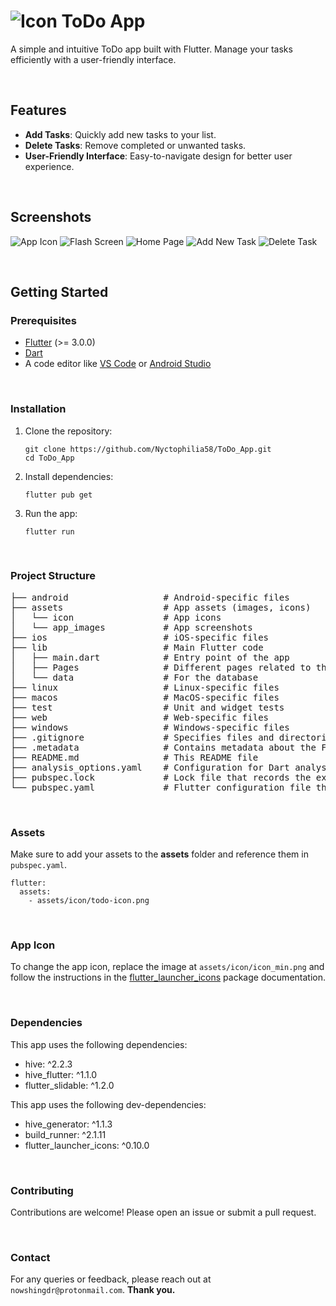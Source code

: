 # ![](/assets/icon/icon_min.png "Icon") ToDo App

A simple and intuitive ToDo app built with Flutter. Manage your tasks efficiently with a user-friendly interface.

<br/>

## Features

- **Add Tasks**: Quickly add new tasks to your list.
- **Delete Tasks**: Remove completed or unwanted tasks.
- **User-Friendly Interface**: Easy-to-navigate design for better user experience.

<br/>

## Screenshots
![](/assets/app_images/icon.jpg "App Icon")    ![](/assets/app_images/flash_screen.jpg "Flash Screen")  ![](/assets/app_images/home_page.jpg "Home Page")  ![](/assets/app_images/add_new_task.jpg "Add New Task")  ![](/assets/app_images/delete_task.jpg "Delete Task")  

<br/>

## Getting Started
### Prerequisites
- [Flutter](https://flutter.dev/) (>= 3.0.0)
- [Dart](https://dart.dev/)
- A code editor like [VS Code](https://code.visualstudio.com/) or [Android Studio](https://developer.android.com/studio)

<br/>

### Installation
1. Clone the repository:
   
    ```
    git clone https://github.com/Nyctophilia58/ToDo_App.git
    cd ToDo_App
    ```
2. Install dependencies:
    
    ```
    flutter pub get
    ```
3. Run the app:
       
    ```
    flutter run
    ```
<br/>

### Project Structure
<pre>
├── android                  # Android-specific files
├── assets                   # App assets (images, icons)
│   └── icon                 # App icons
│   └── app_images           # App screenshots
├── ios                      # iOS-specific files
├── lib                      # Main Flutter code
│   ├── main.dart            # Entry point of the app
│   ├── Pages                # Different pages related to the project
│   └── data                 # For the database
├── linux                    # Linux-specific files
├── macos                    # MacOS-specific files
├── test                     # Unit and widget tests
├── web                      # Web-specific files
├── windows                  # Windows-specific files
├── .gitignore               # Specifies files and directories that Git should ignore
├── .metadata                # Contains metadata about the Flutter project (IDE specific)
├── README.md                # This README file
├── analysis_options.yaml    # Configuration for Dart analysis options
├── pubspec.lock             # Lock file that records the exact versions of dependencies
└── pubspec.yaml             # Flutter configuration file that lists project dependencies and settings
</pre>

<br/>

### Assets

Make sure to add your assets to the **assets** folder and reference them in `pubspec.yaml`.

    flutter:
      assets:
        - assets/icon/todo-icon.png

<br/>

### App Icon
To change the app icon, replace the image at `assets/icon/icon_min.png` and follow the instructions in the [flutter_launcher_icons](https://pub.dev/packages/flutter_launcher_icons) package documentation.

<br/>

### Dependencies
This app uses the following dependencies:
- hive: ^2.2.3
- hive_flutter: ^1.1.0
- flutter_slidable: ^1.2.0

This app uses the following dev-dependencies:
- hive_generator: ^1.1.3
- build_runner: ^2.1.11
- flutter_launcher_icons: ^0.10.0

<br/>

### Contributing
Contributions are welcome! Please open an issue or submit a pull request.

<br/>

### Contact
For any queries or feedback, please reach out at `nowshingdr@protonmail.com`. **Thank you.**

